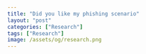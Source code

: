 ```yaml
---
title: "Did you like my phishing scenario"
layout: "post"
categories: ["Research"]
tags: ["Research"]
image: /assets/og/research.png
---
```


